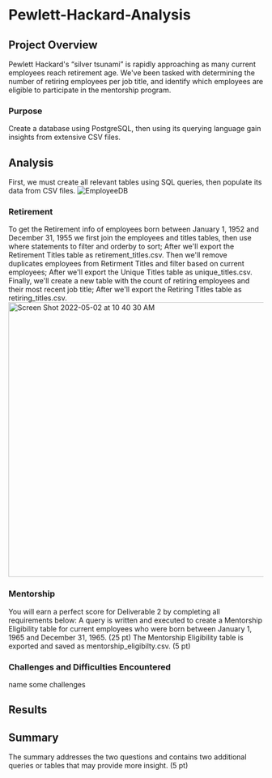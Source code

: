 # Pewlett-Hackard-Analysis
## Project Overview
Pewlett Hackard's “silver tsunami” is rapidly approaching as many current employees reach retirement age. We've been tasked with determining the number of retiring employees per job title, and identify which employees are eligible to participate in the mentorship program.

### Purpose
Create a database using PostgreSQL, then using its querying language gain insights from extensive CSV files.

## Analysis
First, we must create all relevant tables using SQL queries, then populate its data from CSV files.
![EmployeeDB](https://user-images.githubusercontent.com/79609464/166286182-2f3b7938-275c-4e14-97d5-20a2b8bcf8ef.png)

### Retirement
To get the Retirement info of employees born between January 1, 1952 and December 31, 1955 we first join the employees and titles tables, then use where statements to filter and orderby to sort; After we'll export the Retirement Titles table as retirement_titles.csv. Then we'll remove duplicates employees from Retirment Titles and filter based on current employees; After we'll export the Unique Titles table as unique_titles.csv. Finally, we'll create a new table with the count of retiring employees and their most recent job title; After we'll export the Retiring Titles table as retiring_titles.csv.
<img width="543" alt="Screen Shot 2022-05-02 at 10 40 30 AM" src="https://user-images.githubusercontent.com/79609464/166288498-a51cc5e6-6529-47b7-91ea-397e98e83664.png">

### Mentorship
You will earn a perfect score for Deliverable 2 by completing all requirements below:
A query is written and executed to create a Mentorship Eligibility table for current employees who were born between January 1, 1965 and December 31, 1965. (25 pt)
The Mentorship Eligibility table is exported and saved as mentorship_eligibilty.csv. (5 pt)

### Challenges and Difficulties Encountered
name some challenges

## Results

## Summary
The summary addresses the two questions and contains two additional queries or tables that may provide more insight. (5 pt)
